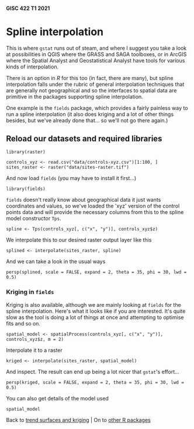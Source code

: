 #### GISC 422 T1 2021
# Spline interpolation
This is where `gstat` runs out of steam, and where I suggest you take a look at possibilities in QGIS where the GRASS and SAGA toolboxes, or in ArcGIS where the Spatial Analyst and Geostatistical Analyst have tools for various kinds of interpolation.

There is an option in *R* for this too (in fact, there are many), but spline interpolation falls under the rubric of general interpolation techniques that are generally not geographical and so the interfaces to spatial data are primitive in the packages supporting spline interpolation.

One example is the `fields` package, which provides a fairly painless way to run a spline interpolation (it also does kriging and a lot of other things besides, but we've already done that... so we'll not go there again.)

## Reload our datasets and required libraries
```{r}
library(raster)

controls_xyz <- read.csv("data/controls-xyz.csv")[1:100, ]
sites_raster <- raster("data/sites-raster.tif")
```

And now load `fields` (you may have to install it first...)

```{r}
library(fields)
```

`fields` doesn't really know about geographical data it just wants coordinates and values, so we've loaded the 'xyz' version of the control points data and will provide the necessary columns from this to the spline model constructor `Tps`.

```{r}
spline <- Tps(controls_xyz[, c("x", "y")], controls_xyz$z)
```

We interpolate this to our desired raster output layer like this

```{r}
splined <- interpolate(sites_raster, spline)
```

And we can take a look in the usual ways

```{r}
persp(splined, scale = FALSE, expand = 2, theta = 35, phi = 30, lwd = 0.5)
```

### Kriging in `fields`
Kriging is also available, although we are mainly looking at `fields` for the spline interpolation. Here's what it looks like if you are interested. It's quite slow as the tool is doing a lot of things at once and attempting to optimise fits and so on.
```{r}
spatial_model <- spatialProcess(controls_xyz[, c("x", "y")], controls_xyz$z, m = 2)
```

Interpolate it to a raster

```{r}
kriged <- interpolate(sites_raster, spatial_model)
```

And inspect. The result can end up being a lot nicer that `gstat`'s effort...

```{r}
persp(kriged, scale = FALSE, expand = 2, theta = 35, phi = 30, lwd = 0.5)
```
You can also get details of the model used

```{r}
spatial_model
```


Back to [trend surfaces and kriging](05-trend-surfaces-and-kriging.md) | On to [other R packages](07-other-r-packages.md)
